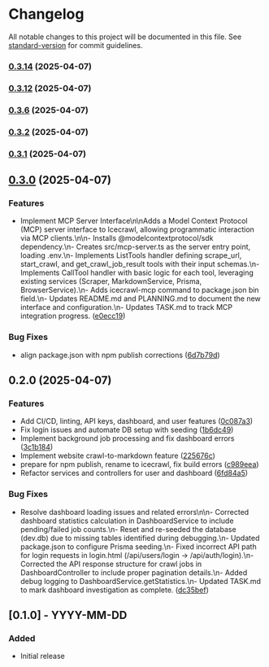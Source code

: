 # Changelog

All notable changes to this project will be documented in this file. See [standard-version](https://github.com/conventional-changelog/standard-version) for commit guidelines.

### [0.3.14](https://github.com/wangdangel/icecrawl/compare/v0.3.12...v0.3.14) (2025-04-07)

### [0.3.12](https://github.com/wangdangel/icecrawl/compare/v0.3.6...v0.3.12) (2025-04-07)

### [0.3.6](https://github.com/wangdangel/icecrawl/compare/v0.3.2...v0.3.6) (2025-04-07)

### [0.3.2](https://github.com/wangdangel/icecrawl/compare/v0.3.1...v0.3.2) (2025-04-07)

### [0.3.1](https://github.com/wangdangel/icecrawl/compare/v0.3.0...v0.3.1) (2025-04-07)

## [0.3.0](https://github.com/wangdangel/icecrawl/compare/v0.2.0...v0.3.0) (2025-04-07)


### Features

* Implement MCP Server Interface\n\nAdds a Model Context Protocol (MCP) server interface to Icecrawl, allowing programmatic interaction via MCP clients.\n\n- Installs @modelcontextprotocol/sdk dependency.\n- Creates src/mcp-server.ts as the server entry point, loading .env.\n- Implements ListTools handler defining scrape_url, start_crawl, and get_crawl_job_result tools with their input schemas.\n- Implements CallTool handler with basic logic for each tool, leveraging existing services (Scraper, MarkdownService, Prisma, BrowserService).\n- Adds icecrawl-mcp command to package.json bin field.\n- Updates README.md and PLANNING.md to document the new interface and configuration.\n- Updates TASK.md to track MCP integration progress. ([e0ecc19](https://github.com/wangdangel/icecrawl/commit/e0ecc19bd91b08636af53bc5cd6cc27b190ea1da))


### Bug Fixes

* align package.json with npm publish corrections ([6d7b79d](https://github.com/wangdangel/icecrawl/commit/6d7b79d8c1d0f2bb1195d6fdcf2f0799697d48a4))

## 0.2.0 (2025-04-07)


### Features

* Add CI/CD, linting, API keys, dashboard, and user features ([0c087a3](https://github.com/wangdangel/icecrawl/commit/0c087a372f9d67ecfda9b733091aaacf1698ccad))
* Fix login issues and automate DB setup with seeding ([1b6dc49](https://github.com/wangdangel/icecrawl/commit/1b6dc4949900259c86f3de75466135ec004a79a8))
* Implement background job processing and fix dashboard errors ([3c1b184](https://github.com/wangdangel/icecrawl/commit/3c1b1845fe02b8d694004cc6a5d4240fa59075df))
* Implement website crawl-to-markdown feature ([225676c](https://github.com/wangdangel/icecrawl/commit/225676cdee204ee92ab71443735f8433cf450d1a))
* prepare for npm publish, rename to icecrawl, fix build errors ([c989eea](https://github.com/wangdangel/icecrawl/commit/c989eeaa2a8c17ee6da16c7355254887150d3b0f))
* Refactor services and controllers for user and dashboard ([6fd84a5](https://github.com/wangdangel/icecrawl/commit/6fd84a51491a1b30940692746949fa2096087488))


### Bug Fixes

* Resolve dashboard loading issues and related errors\n\n- Corrected dashboard statistics calculation in DashboardService to include pending/failed job counts.\n- Reset and re-seeded the database (dev.db) due to missing tables identified during debugging.\n- Updated package.json to configure Prisma seeding.\n- Fixed incorrect API path for login requests in login.html (/api/users/login -> /api/auth/login).\n- Corrected the API response structure for crawl jobs in DashboardController to include proper pagination details.\n- Added debug logging to DashboardService.getStatistics.\n- Updated TASK.md to mark dashboard investigation as complete. ([dc35bef](https://github.com/wangdangel/icecrawl/commit/dc35bef1263bc0c9ab15c07e99d95fe3794b37af))

## [0.1.0] - YYYY-MM-DD

### Added
- Initial release
